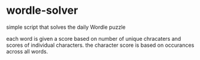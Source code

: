 # wordle-solver
simple script that solves the daily Wordle puzzle

each word is given a score based on number of unique chracaters and scores of individual characters.
the character score is based on occurances across all words.
